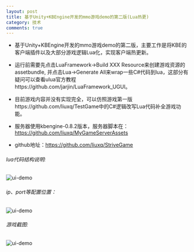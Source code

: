 ```yaml
---
layout: post
title: 基于Unity+KBEngine开发的mmo游戏demo的第二版(Lua热更)
category: 技术
comments: true
---
```


* 基于Unity+KBEngine开发的mmo游戏demo的第二版，主要工作是将KBE的客户端插件以及大部分游戏逻辑Lua化，实现客户端热更新。
* 运行前需要先点击LuaFramework->Build XXX Resource来创建游戏资源的assetbundle, 并点击Lua->Generate All来wrap一些C#代码到lua，这部分有疑问可以查看ulua官方教程https://github.com/jarjin/LuaFramework_UGUI。
* 目前游戏内容并没有实现完全，可以仿照游戏第一版https://github.com/liuxq/TestGame中的C#逻辑改写Lua代码补全游戏功能。
* 服务器使用kbengine-0.8.2版本，服务器脚本在：https://github.com/liuxq/MyGameServerAssets

* github地址：https://github.com/liuxq/StriveGame

###### lua代码结构说明:
![ui-demo](https://raw.githubusercontent.com/liuxq/StriveGame/master/structure.png)
###### ip、port等配置位置：
![ui-demo](https://raw.githubusercontent.com/liuxq/StriveGame/master/config.png)
###### 游戏截图:
![ui-demo](https://raw.githubusercontent.com/liuxq/StriveGame/master/strivegamedemo.png)